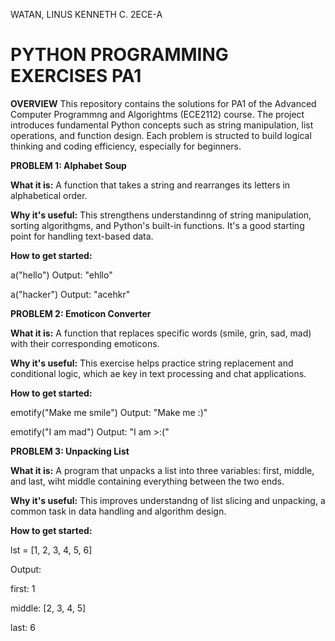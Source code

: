 WATAN, LINUS KENNETH C.
2ECE-A

# PYTHON PROGRAMMING EXERCISES PA1
**OVERVIEW**
This repository contains the solutions for PA1 of the Advanced Computer Programmng and Algorightms (ECE2112) course. The project introduces fundamental Python concepts such as string manipulation, list operations, and function design. Each problem is structed to build logical thinking and coding efficiency, especially for beginners.


**PROBLEM 1: Alphabet Soup**

**What it is:**
A function that takes a string and rearranges its letters in alphabetical order.

**Why it's useful:**
This strengthens understandinng of string manipulation, sorting algorithgms, and Python's built-in functions. It's a good starting point for handling text-based data.

**How to get started:**

a("hello")
Output: "ehllo"

a("hacker")
Output: "acehkr"



**PROBLEM 2: Emoticon Converter**

**What it is:**
A function that replaces specific words (smile, grin, sad, mad) with their corresponding emoticons.

**Why it's useful:**
This exercise helps practice string replacement and conditional logic, which ae key in text processing and chat applications.

**How to get started:**

emotify("Make me smile")
Output: "Make me :)"

emotify("I am mad")
Output: "I am >:("



**PROBLEM 3: Unpacking List**

**What it is:**
A program that unpacks a list into three variables: first, middle, and last, wiht middle containing everything between the two ends.

**Why it's useful:**
This improves understandng of list slicing and unpacking, a common task in data handling and algorithm design.

**How to get started:**

lst = [1, 2, 3, 4, 5, 6]

Output:

first: 1

middle: [2, 3, 4, 5]

last: 6
